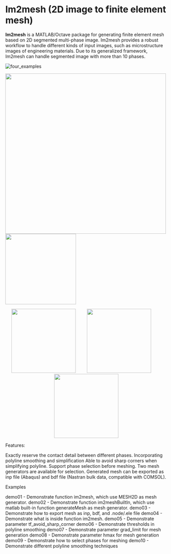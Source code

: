 # Im2mesh (2D image to finite element mesh)



**Im2mesh** is a MATLAB/Octave package for generating finite element mesh based on 2D segmented multi-phase image. Im2mesh provides a robust workflow to handle different kinds of input images, such as microstructure images of engineering materials. Due to its generalized framework, Im2mesh can handle segmented image with more than 10 phases. 

![four_examples](C:\Users\Jason\Downloads\GitHub\im2mesh\four_examples.png)

<img src="C:\Users\Jason\Downloads\GitHub\im2mesh\four_examples.png" width=500>

<img src="https://github.com/mjx888/im2mesh/blob/main/four_examples.png" height=220>

<p align="center">
  <img src = "https://ik.imagekit.io/ikmedia/women-dress-2.jpg" height="200"> &nbsp &nbsp &nbsp &nbsp
  <img src = "https://ik.imagekit.io/ikmedia/women-dress-2.jpg" height="200"> &nbsp &nbsp &nbsp &nbsp
  <img src = "https://ik.imagekit.io/ikmedia/women-dress-2.jpg" height="200"> 
</p>

Features:

Exactly reserve the contact detail between different phases.
Incorporating polyline smoothing and simplification
Able to avoid sharp corners when simplifying polyline.
Support phase selection before meshing.
Two mesh generators are available for selection.
Generated mesh can be exported as inp file (Abaqus) and bdf file (Nastran bulk data, compatible with COMSOL).

Examples

demo01 - Demonstrate function im2mesh, which use MESH2D as mesh generator.
demo02 - Demonstrate function im2meshBuiltIn, which use matlab built-in function generateMesh as mesh generator.
demo03 - Demonstrate how to export mesh as inp, bdf, and .node/.ele file
demo04 - Demonstrate what is inside function im2mesh.
demo05 - Demonstrate parameter tf_avoid_sharp_corner
demo06 - Demonstrate thresholds in polyline smoothing
demo07 - Demonstrate parameter grad_limit for mesh generation
demo08 - Demonstrate parameter hmax for mesh generation
demo09 - Demonstrate how to select phases for meshing
demo10 - Demonstrate different polyline smoothing techniques
